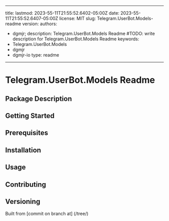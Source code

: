 ---

title:
lastmod: 2023-55-11T21:55:52.6402-05:00Z
date: 2023-55-11T21:55:52.6407-05:00Z
license: MIT
slug: Telegram.UserBot.Models-readme
version:
authors:
- dgmjr;
description: Telegram.UserBot.Models Readme #TODO: write description for Telegram.UserBot.Models Readme
keywords:
- Telegram.UserBot.Models
- dgmjr
- dgmjr-io
type: readme
------------

# Telegram.UserBot.Models Readme

<!-- TODO: Write the contents of the Telegram.UserBot.Models Readme file -->

## Package Description

## Getting Started

## Prerequisites

## Installation

## Usage

## Contributing

## Versioning

Built from [commit  on branch  at]
(/tree/)
